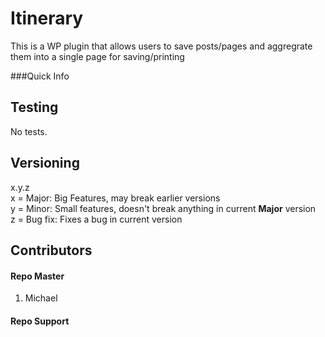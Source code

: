 # Itinerary
This is a WP plugin that allows users to save posts/pages and aggregrate them into a single page for saving/printing  

###Quick Info
    
## Testing
No tests.

## Versioning  
x.y.z  
x = Major: Big Features, may break earlier versions  
y = Minor: Small features, doesn't break anything in current **Major** version  
z = Bug fix: Fixes a bug in current version  

## Contributors

#### Repo Master
1. Michael

#### Repo Support
